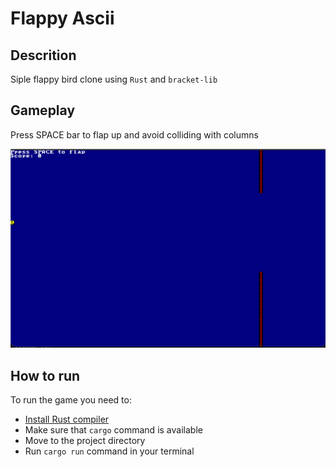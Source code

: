 # Flappy Ascii

## Descrition

Siple flappy bird clone using `Rust` and `bracket-lib`

## Gameplay

Press SPACE bar to flap up and avoid colliding with columns

![Screen Shot](ss1.png)

## How to run

To run the game you need to:

- [Install Rust compiler](https://rustup.rs/)
- Make sure that `cargo` command is available
- Move to the project directory
- Run `cargo run` command in your terminal
